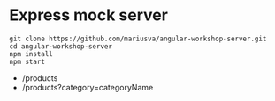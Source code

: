# Express mock server

```
git clone https://github.com/mariusva/angular-workshop-server.git
cd angular-workshop-server
npm install
npm start
```

* /products
* /products?category=categoryName